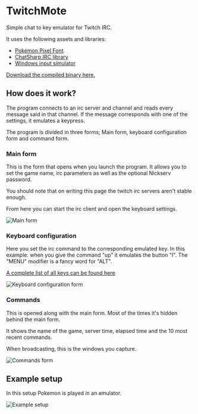 TwitchMote
========
Simple chat to key emulator for Twitch IRC.

It uses the following assets and libraries:

* [Pokemon Pixel Font](http://www.fonts2u.com/pokemon-pixel-font-regular.font "pixel font").
* [ChatSharp IRC library](https://github.com/SirCmpwn/ChatSharp "irc")
* [Windows input simulator](http://inputsimulator.codeplex.com/ "inputsimulator")

[Download the compiled binary here.](https://github.com/whitebird/TwitchMote/releases "compiled binary")

How does it work?
--------
The program connects to an irc server and channel and reads every message said in that channel. If the message corresponds with one of the settings, it emulates a keypress.

The program is divided in three forms; Main form, keyboard configuration form and command form.

### Main form
This is the form that opens when you launch the program. It allows you to set the  game name, irc parameters as well as the optional Nickserv password.

You should note that on writing this page the twitch irc servers aren't stable enough.

From here you can start the irc client and open the keyboard settings.

![Main form](http://i.imgur.com/iYq5f65.png "Main form")

### Keyboard configuration
Here you set the irc command to the corresponding emulated key. In this example: when you give the command "up" it emulates the button "I". The "MENU" modifier is a fancy word for "ALT".

[A complete list of all keys can be found here](KEYS.md "keys")

![Keyboard configuration form](http://i.imgur.com/9TRKYfH.png "Keyboard configuration form")


### Commands
This is opened along with the main form. Most of the times it's hidden behind the main form.

It shows the name of the game, server time, elapsed time and the 10 most recent commands.

When broadcasting, this is the windows you capture.

![Commands form](http://i.imgur.com/JIka8sI.png "Commands form")

Example setup
--------
In this setup Pokemon is played in an emulator.

![Example setup](http://i.imgur.com/jahIV6l.jpg "Example setup")